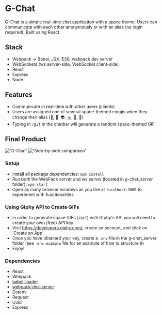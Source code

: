 G-Chat
=====================

G-Chat is a simple real-time chat application with a space theme! Users can communicate with each other anonymously or with an alias (no login required). Built using React.

## Stack

* Webpack &rarr; Babel, JSX, ES6, webpack dev server
* WebSockets (ws server-side, WebSocket client-side)
* React
* Express
* Node

## Features

* Communicate in real-time with other users (clients)
* Users are assigned one of several space-themed emojis when they change their alias (👾, 🤖, 👽, 🛸, 🚀, 🌠)
* Typing in `/gif` in the chatbar will generate a random space-themed GIF

## Final Product

!['G-Chat'](https://github.com/Neumand/g-chat/blob/master/build/images/G-Chat1.png?raw=true)
!['Side-by-side comparison'](https://github.com/Neumand/g-chat/blob/master/build/images/G-Chat2.png?raw=true)

### Setup

* Install all package dependencies: `npm install`
* Run both the WebPack server and ws server (located in g-chat_server folder): `npm start`
* Open as many browser windows as you like at `localhost:3000` to experiment with functionalities

### Using Giphy API to Create GIFs

* In order to generate space GIFs (`/gif`) with Giphy's API you will need to create your own (free) API key
* Visit https://developers.giphy.com/, create an account, and click on 'Create an App'
* Once you have obtained your key, create a `.env` file in the g-chat_server folder (see `.env.example` file for an example of how to structure it)
* Enjoy!


### Dependencies

* React
* Webpack
* [babel-loader](https://github.com/babel/babel-loader)
* [webpack-dev-server](https://github.com/webpack/webpack-dev-server)
* Dotenv
* Request
* Uuid
* Express
